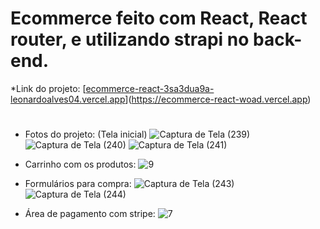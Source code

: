# Ecommerce feito com React, React router, e utilizando strapi no back-end. 

*Link do projeto: [[ecommerce-react-3sa3dua9a-leonardoalves04.vercel.app](https://ecommerce-react-woad.vercel.app)](https://ecommerce-react-woad.vercel.app)


#

* Fotos do projeto: (Tela inicial)
![Captura de Tela (239)](https://github.com/LeonardoAlves04/ecommerceReact/assets/69488943/ba73960b-c496-422d-90e8-00b37dc69550)
![Captura de Tela (240)](https://github.com/LeonardoAlves04/ecommerceReact/assets/69488943/c50329f4-c92e-48a6-8c42-59cc5ccb8568)
![Captura de Tela (241)](https://github.com/LeonardoAlves04/ecommerceReact/assets/69488943/ed8d5257-d989-4414-b98d-0a1dd91636de)


* Carrinho com os produtos:
![9](https://github.com/LeonardoAlves04/ecommerceReact/assets/69488943/84b6c5c6-5997-4045-970c-8e4388188539)


* Formulários para compra:
![Captura de Tela (243)](https://github.com/LeonardoAlves04/ecommerceReact/assets/69488943/829face8-cefc-48be-b550-2734faa2a6bd)
![Captura de Tela (244)](https://github.com/LeonardoAlves04/ecommerceReact/assets/69488943/39e21126-b55f-43f7-a207-e97037258c11)


* Área de pagamento com stripe:
![7](https://github.com/LeonardoAlves04/ecommerceReact/assets/69488943/52ea55c1-5789-4468-9afc-878e16da02a8)
